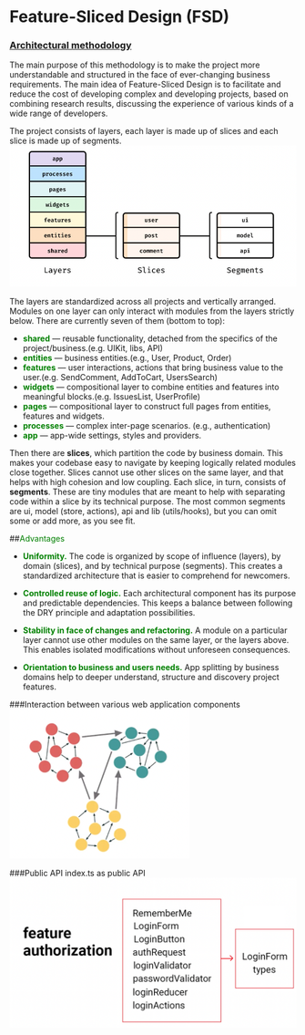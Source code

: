 # Feature-Sliced Design (FSD)
### [Architectural methodology](https://feature-sliced.design/)

The main purpose of this methodology is to make the project more understandable and structured in the face of ever-changing business requirements.
The main idea of Feature-Sliced Design is to facilitate and reduce the cost of developing complex and developing projects, based on combining research results, discussing the experience of various kinds of a wide range of developers.

The project consists of layers, each layer is made up of slices and each slice is made up of segments.
![](img/layersSlicesSegments.png)

The layers are standardized across all projects and vertically arranged. Modules on one layer can only interact with modules from the layers strictly below. There are currently seven of them (bottom to top):

- <span style="color:green">**shared**</span> — reusable functionality, detached from the specifics of the project/business.(e.g. UIKit, libs, API)
- <span style="color:green">**entities**</span> — business entities.(e.g., User, Product, Order)
- <span style="color:green">**features**</span> — user interactions, actions that bring business value to the user.(e.g. SendComment, AddToCart, UsersSearch)
- <span style="color:green">**widgets**</span> — compositional layer to combine entities and features into meaningful blocks.(e.g. IssuesList, UserProfile)
- <span style="color:green">**pages**</span> — compositional layer to construct full pages from entities, features and widgets.
- <span style="color:green">**processes**</span> — complex inter-page scenarios. (e.g., authentication)
- <span style="color:green">**app**</span> — app-wide settings, styles and providers.

Then there are **slices**, which partition the code by business domain. This makes your codebase easy to navigate by keeping logically related modules close together. Slices cannot use other slices on the same layer, and that helps with high cohesion and low coupling.
Each slice, in turn, consists of **segments**. These are tiny modules that are meant to help with separating code within a slice by its technical purpose. The most common segments are ui, model (store, actions), api and lib (utils/hooks), but you can omit some or add more, as you see fit.

##<span style="color:green">Advantages</span>

- <span style="color:green">**Uniformity.**</span>
The code is organized by scope of influence (layers), by domain (slices), and by technical purpose (segments).
This creates a standardized architecture that is easier to comprehend for newcomers.

- <span style="color:green">**Controlled reuse of logic.**</span>
Each architectural component has its purpose and predictable dependencies.
This keeps a balance between following the DRY principle and adaptation possibilities.

- <span style="color:green">**Stability in face of changes and refactoring.**</span>
A module on a particular layer cannot use other modules on the same layer, or the layers above.
This enables isolated modifications without unforeseen consequences.

- <span style="color:green">**Orientation to business and users needs.**</span>
App splitting by business domains help to deeper understand, structure and discovery project features.

###Interaction between various web application components
![](img/interaction.png)

###Public API 
index.ts as public API
![](img/publicAPI.png)